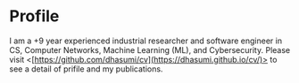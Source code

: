 # Profile

I am a +9 year experienced industrial researcher and software engineer in CS, Computer Networks, Machine Learning (ML), and Cybersecurity.
Please visit <[https://github.com/dhasumi/cv](https://dhasumi.github.io/cv/)> to see a detail of prifile and my publications.
